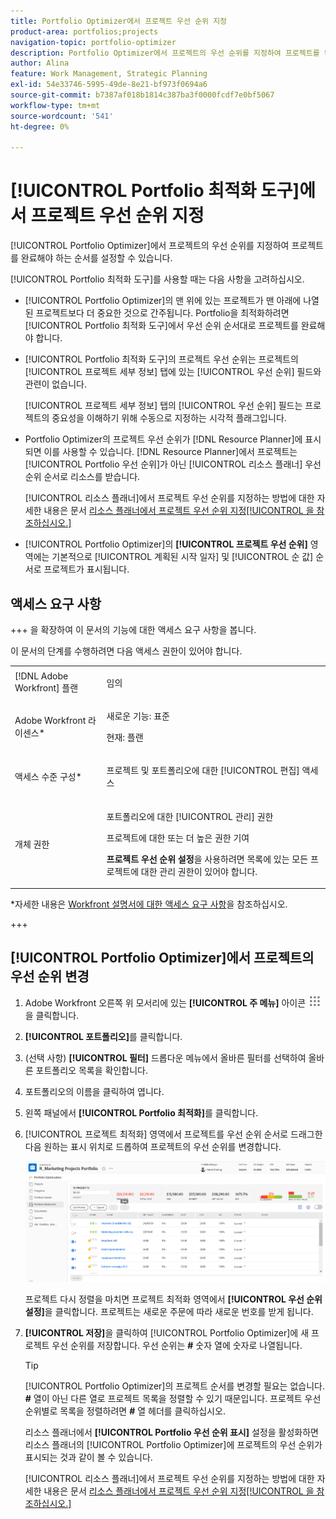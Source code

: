```yaml
---
title: Portfolio Optimizer에서 프로젝트 우선 순위 지정
product-area: portfolios;projects
navigation-topic: portfolio-optimizer
description: Portfolio Optimizer에서 프로젝트의 우선 순위를 지정하여 프로젝트를 완료해야 하는 순서를 설정할 수 있습니다.
author: Alina
feature: Work Management, Strategic Planning
exl-id: 54e33746-5995-49de-8e21-bf973f0694a6
source-git-commit: b7387af018b1814c387ba3f0000fcdf7e0bf5067
workflow-type: tm+mt
source-wordcount: '541'
ht-degree: 0%

---
```


# [!UICONTROL Portfolio 최적화 도구]에서 프로젝트 우선 순위 지정

[!UICONTROL Portfolio Optimizer]에서 프로젝트의 우선 순위를 지정하여 프로젝트를 완료해야 하는 순서를 설정할 수 있습니다.

[!UICONTROL Portfolio 최적화 도구]를 사용할 때는 다음 사항을 고려하십시오.

* [!UICONTROL Portfolio Optimizer]의 맨 위에 있는 프로젝트가 맨 아래에 나열된 프로젝트보다 더 중요한 것으로 간주됩니다. Portfolio을 최적화하려면 [!UICONTROL Portfolio 최적화 도구]에서 우선 순위 순서대로 프로젝트를 완료해야 합니다.
* [!UICONTROL Portfolio 최적화 도구]의 프로젝트 우선 순위는 프로젝트의 [!UICONTROL 프로젝트 세부 정보] 탭에 있는 [!UICONTROL 우선 순위] 필드와 관련이 없습니다.

  [!UICONTROL 프로젝트 세부 정보] 탭의 [!UICONTROL 우선 순위] 필드는 프로젝트의 중요성을 이해하기 위해 수동으로 지정하는 시각적 플래그입니다.

* Portfolio Optimizer의 프로젝트 우선 순위가 [!DNL Resource Planner]에 표시되면 이를 사용할 수 있습니다. [!DNL Resource Planner]에서 프로젝트는 [!UICONTROL Portfolio 우선 순위]가 아닌 [!UICONTROL 리소스 플래너] 우선 순위 순서로 리소스를 받습니다.

  [!UICONTROL 리소스 플래너]에서 프로젝트 우선 순위를 지정하는 방법에 대한 자세한 내용은 문서 [리소스 플래너에서 프로젝트 우선 순위 지정[!UICONTROL 을 참조하십시오.]](../../../resource-mgmt/resource-planning/prioritize-projects-resource-planner.md)

* [!UICONTROL Portfolio Optimizer]의 **[!UICONTROL 프로젝트 우선 순위]** 영역에는 기본적으로 [!UICONTROL 계획된 시작 일자] 및 [!UICONTROL 순 값] 순서로 프로젝트가 표시됩니다.

## 액세스 요구 사항

+++ 을 확장하여 이 문서의 기능에 대한 액세스 요구 사항을 봅니다.

이 문서의 단계를 수행하려면 다음 액세스 권한이 있어야 합니다.

<table style="table-layout:auto"> 
 <col> 
 <col> 
 <tbody> 
  <tr> 
   <td role="rowheader">[!DNL Adobe Workfront] 플랜</td> 
   <td> <p>임의 </p> </td> 
  </tr> 
  <tr> 
   <td role="rowheader">Adobe Workfront 라이센스*</td> 
   <td> <p>새로운 기능: 표준</p>
   <p>현재: 플랜</p> </td> 
  </tr> 
  <tr> 
   <td role="rowheader">액세스 수준 구성*</td> 
   <td> <p>프로젝트 및 포트폴리오에 대한 [!UICONTROL 편집] 액세스</p></td> 
  </tr> 
  <tr> 
   <td role="rowheader">개체 권한</td> 
   <td> <p>포트폴리오에 대한 [!UICONTROL 관리] 권한</p> <p>프로젝트에 대한 또는 더 높은 권한 기여</p> 
   <p><b>프로젝트 우선 순위 설정</b>을 사용하려면 목록에 있는 모든 프로젝트에 대한 관리 권한이 있어야 합니다.</p>
    </td> 
  </tr> 
 </tbody> 
</table>

*자세한 내용은 [Workfront 설명서에 대한 액세스 요구 사항](/help/quicksilver/administration-and-setup/add-users/access-levels-and-object-permissions/access-level-requirements-in-documentation.md)을 참조하십시오.

+++

## [!UICONTROL Portfolio Optimizer]에서 프로젝트의 우선 순위 변경

1. Adobe Workfront 오른쪽 위 모서리에 있는 **[!UICONTROL 주 메뉴]** 아이콘 ![주 메뉴 아이콘](assets/main-menu-icon.png)을 클릭합니다.

1. **[!UICONTROL 포트폴리오]**&#x200B;를 클릭합니다.
1. (선택 사항) **[!UICONTROL 필터]** 드롭다운 메뉴에서 올바른 필터를 선택하여 올바른 포트폴리오 목록을 확인합니다.
1. 포트폴리오의 이름을 클릭하여 엽니다.
1. 왼쪽 패널에서 **[!UICONTROL Portfolio 최적화]**&#x200B;를 클릭합니다.
1. [!UICONTROL 프로젝트 최적화] 영역에서 프로젝트를 우선 순위 순서로 드래그한 다음 원하는 표시 위치로 드롭하여 프로젝트의 우선 순위를 변경합니다.

   ![프로젝트가 있는 Portfolio 최적화 도구](assets/portfolio-optimizer-with-projects-nwe-350x89.png)

   프로젝트 다시 정렬을 마치면 프로젝트 최적화 영역에서 **[!UICONTROL 우선 순위 설정]**&#x200B;을 클릭합니다. 프로젝트는 새로운 주문에 따라 새로운 번호를 받게 됩니다.

1. **[!UICONTROL 저장]**&#x200B;을 클릭하여 [!UICONTROL Portfolio Optimizer]에 새 프로젝트 우선 순위를 저장합니다. 우선 순위는 **#** 숫자 열에 숫자로 나열됩니다.

   >[!TIP]
   >
   >[!UICONTROL Portfolio Optimizer]의 프로젝트 순서를 변경할 필요는 없습니다. **#** 열이 아닌 다른 열로 프로젝트 목록을 정렬할 수 있기 때문입니다. 프로젝트 우선 순위별로 목록을 정렬하려면 **#** 열 헤더를 클릭하십시오.

   리소스 플래너에서 **[!UICONTROL Portfolio 우선 순위 표시]** 설정을 활성화하면 리소스 플래너의 [!UICONTROL Portfolio Optimizer]에 프로젝트의 우선 순위가 표시되는 것과 같이 볼 수 있습니다.

   [!UICONTROL 리소스 플래너]에서 프로젝트 우선 순위를 지정하는 방법에 대한 자세한 내용은 문서 [리소스 플래너에서 프로젝트 우선 순위 지정[!UICONTROL 을 참조하십시오.]](../../../resource-mgmt/resource-planning/prioritize-projects-resource-planner.md)
